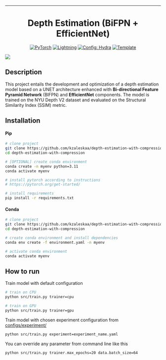 ______________________________________________________________________

<div align="center">

# Depth Estimation (BiFPN + EfficientNet)

<a href="https://pytorch.org/get-started/locally/"><img alt="PyTorch" src="https://img.shields.io/badge/PyTorch-ee4c2c?logo=pytorch&logoColor=white"></a>
<a href="https://pytorchlightning.ai/"><img alt="Lightning" src="https://img.shields.io/badge/-Lightning-792ee5?logo=pytorchlightning&logoColor=white"></a>
<a href="https://hydra.cc/"><img alt="Config: Hydra" src="https://img.shields.io/badge/Config-Hydra-89b8cd"></a>
<a href="https://github.com/ashleve/lightning-hydra-template"><img alt="Template" src="https://img.shields.io/badge/-Lightning--Hydra--Template-017F2F?style=flat&logo=github&labelColor=gray"></a><br>

</div>

<img src="https://github.com/kzaleskaa/depth-estimation-with-compression/assets/62251989/747c72d8-e096-4113-9951-5886213187bc" />

## Description

This project entails the development and optimization of a depth estimation model based on a UNET architecture enhanced with **Bi-directional Feature Pyramid Network** (BIFPN) and **EfficientNet** components. The model is trained on the NYU Depth V2 dataset and evaluated on the Structural Similarity Index (SSIM) metric.

## Installation

#### Pip

```bash
# clone project
git clone https://github.com/kzaleskaa/depth-estimation-with-compression
cd depth-estimation-with-compression

# [OPTIONAL] create conda environment
conda create -n myenv python=3.11
conda activate myenv

# install pytorch according to instructions
# https://pytorch.org/get-started/

# install requirements
pip install -r requirements.txt
```

#### Conda

```bash
# clone project
git clone https://github.com/kzaleskaa/depth-estimation-with-compression
cd depth-estimation-with-compression

# create conda environment and install dependencies
conda env create -f environment.yaml -n myenv

# activate conda environment
conda activate myenv
```

## How to run

Train model with default configuration

```bash
# train on CPU
python src/train.py trainer=cpu

# train on GPU
python src/train.py trainer=gpu
```

Train model with chosen experiment configuration from [configs/experiment/](configs/experiment/)

```bash
python src/train.py experiment=experiment_name.yaml
```

You can override any parameter from command line like this

```bash
python src/train.py trainer.max_epochs=20 data.batch_size=64
```
